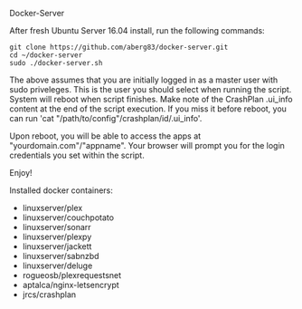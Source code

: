 Docker-Server

After fresh Ubuntu Server 16.04 install, run the following commands:

```
git clone https://github.com/aberg83/docker-server.git
cd ~/docker-server 
sudo ./docker-server.sh
```

The above assumes that you are initially logged in as a master user with sudo priveleges. This is the user you should select when running the script. System will reboot when script finishes. Make note of the CrashPlan .ui_info content at the end of the script execution. If you miss it before reboot, you can run 'cat "/path/to/config"/crashplan/id/.ui_info'.

Upon reboot, you will be able to access the apps at "yourdomain.com"/"appname". Your browser will prompt you for the login credentials you set within the script.

Enjoy!

Installed docker containers:
- linuxserver/plex
- linuxserver/couchpotato
- linuxserver/sonarr
- linuxserver/plexpy
- linuxserver/jackett
- linuxserver/sabnzbd
- linuxserver/deluge
- rogueosb/plexrequestsnet
- aptalca/nginx-letsencrypt
- jrcs/crashplan
